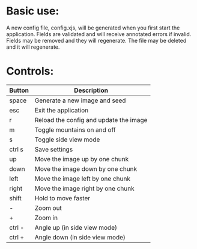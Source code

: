 # Basic use:

A new config file, config.xjs, will be generated when you
first start the application. Fields are validated and will
receive annotated errors if invalid. Fields may be removed
and they will regenerate. The file may be deleted and it
will regenerate.

# Controls:
| Button | Description                            |
|--------|----------------------------------------|
| space  | Generate a new image and seed          |
| esc    | Exit the application                   |
| r      | Reload the config and update the image |
| m      | Toggle mountains on and off            |
| s      | Toggle side view mode                  |
| ctrl s | Save settings                          |
| up     | Move the image up by one chunk         |
| down   | Move the image down by one chunk       |
| left   | Move the image left by one chunk       |
| right  | Move the image right by one chunk      |
| shift  | Hold to move faster                    |
| -      | Zoom out                               |
| +      | Zoom in                                |
| ctrl - | Angle up (in side view mode)           |
| ctrl + | Angle down (in side view mode)         |